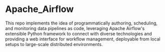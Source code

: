 # Apache_Airflow
This repo implements the idea of programmatically authoring, scheduling, and monitoring data pipelines as code, leveraging Apache Airflow's extensible Python framework to connect with diverse technologies and providing a web interface for workflow management, deployable from local setups to large-scale distributed environments.
